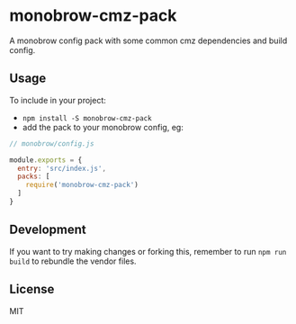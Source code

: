 # monobrow-cmz-pack

A monobrow config pack with some common cmz dependencies and build config.

## Usage

To include in your project:

- `npm install -S monobrow-cmz-pack`
- add the pack to your monobrow config, eg:

```js
// monobrow/config.js

module.exports = {
  entry: 'src/index.js',
  packs: [
    require('monobrow-cmz-pack')
  ]
}
```

## Development

If you want to try making changes or forking this, remember to run `npm run build` to rebundle the vendor files.

## License

MIT
